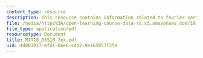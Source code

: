 ```yaml
---
content_type: resource
description: This resource contains information related to fourier series.
file: /media/https%3A/open-learning-course-data-rc.s3.amazonaws.com/18-03-differential-equations-spring-2010/4d803017efd1bbe6c4d29e165057f3fd_MIT18_03S10_7ex.pdf
file_type: application/pdf
resourcetype: Document
title: MIT18_03S10_7ex.pdf
uid: 4d803017-efd1-bbe6-c4d2-9e165057f3fd
---
```

